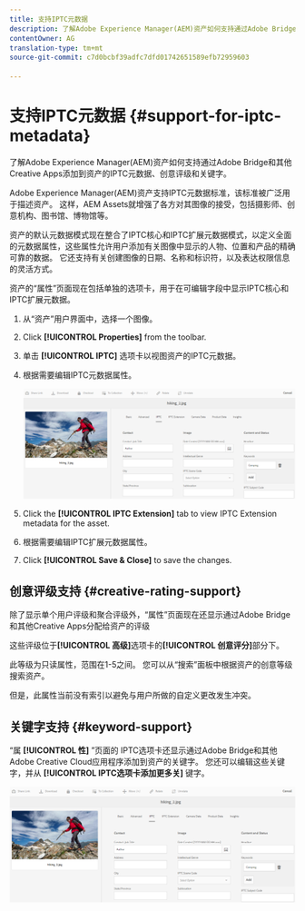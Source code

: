 ```yaml
---
title: 支持IPTC元数据
description: 了解Adobe Experience Manager(AEM)资产如何支持通过Adobe Bridge和其他Creative Apps添加到资产的IPTC元数据、创意评级和关键字。
contentOwner: AG
translation-type: tm+mt
source-git-commit: c7d0bcbf39adfc7dfd01742651589efb72959603

---
```



# 支持IPTC元数据 {#support-for-iptc-metadata}

了解Adobe Experience Manager(AEM)资产如何支持通过Adobe Bridge和其他Creative Apps添加到资产的IPTC元数据、创意评级和关键字。

Adobe Experience Manager(AEM)资产支持IPTC元数据标准，该标准被广泛用于描述资产。 这样，AEM Assets就增强了各方对其图像的接受，包括摄影师、创意机构、图书馆、博物馆等。

资产的默认元数据模式现在整合了IPTC核心和IPTC扩展元数据模式，以定义全面的元数据属性，这些属性允许用户添加有关图像中显示的人物、位置和产品的精确可靠的数据。 它还支持有关创建图像的日期、名称和标识符，以及表达权限信息的灵活方式。

资产的“属性”页面现在包括单独的选项卡，用于在可编辑字段中显示IPTC核心和IPTC扩展元数据。

1. 从“资产”用户界面中，选择一个图像。
1. Click **[!UICONTROL Properties]** from the toolbar.
1. 单击 **[!UICONTROL IPTC]** 选项卡以视图资产的IPTC元数据。
1. 根据需要编辑IPTC元数据属性。

   ![iptc_tab](assets/keywords-in-iptc-tab.png)

1. Click the **[!UICONTROL IPTC Extension]** tab to view IPTC Extension metadata for the asset.
1. 根据需要编辑IPTC扩展元数据属性。
1. Click **[!UICONTROL Save &amp; Close]** to save the changes.

## 创意评级支持 {#creative-rating-support}

除了显示单个用户评级和聚合评级外，“属性”页面现在还显示通过Adobe Bridge和其他Creative Apps分配给资产的评级

这些评级位于&#x200B;**[!UICONTROL 高级]**&#x200B;选项卡的&#x200B;**[!UICONTROL 创意评分]**&#x200B;部分下。

此等级为只读属性，范围在1-5之间。 您可以从“搜索”面板中根据资产的创意等级搜索资产。

但是，此属性当前没有索引以避免与用户所做的自定义更改发生冲突。

## 关键字支持 {#keyword-support}

“属 **[!UICONTROL 性]** ”页面的  IPTC选项卡还显示通过Adobe Bridge和其他Adobe Creative Cloud应用程序添加到资产的关键字。 您还可以编辑这些关键字，并从 **[!UICONTROL IPTC选项卡添加更多关]** 键字。

![关键字](assets/keywords-in-iptc-tab.png)
